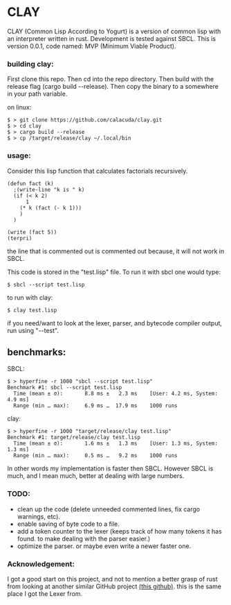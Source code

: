 # CLAY
CLAY (Common Lisp According to Yogurt) is a version of common lisp with an
interpreter written in rust. Development is tested against SBCL. This is
version 0.0.1, code named: MVP (Minimum Viable Product).


### building clay:

First clone this repo. Then cd into the repo directory. Then build with the
release flag (cargo build --release). Then copy the binary to a somewhere in
your path variable.

on linux:
```
$ > git clone https://github.com/calacuda/clay.git
$ > cd clay
$ > cargo build --release
$ > cp /target/release/clay ~/.local/bin
```


### usage:

Consider this lisp function that calculates factorials recursively.
```
(defun fact (k)
  ;(write-line "k is " k)
  (if (< k 2)
      1
    (* k (fact (- k 1)))
    )
  )

(write (fact 5))
(terpri)
```

the line that is commented out is commented out because, it will not work in SBCL.

This code is stored in the "test.lisp" file. To run it with sbcl one would type:
```
$ sbcl --script test.lisp
```
to run with clay:
```
$ clay test.lisp
```
if you need/want to look at the lexer, parser, and bytecode compiler output, run
using "--test".


## benchmarks:

SBCL:
```
$ > hyperfine -r 1000 "sbcl --script test.lisp"
Benchmark #1: sbcl --script test.lisp
  Time (mean ± σ):       8.8 ms ±   2.3 ms    [User: 4.2 ms, System: 4.9 ms]
  Range (min … max):     6.9 ms …  17.9 ms    1000 runs
```

clay:

```
$ > hyperfine -r 1000 "target/release/clay test.lisp"
Benchmark #1: target/release/clay test.lisp
  Time (mean ± σ):       1.6 ms ±   1.3 ms    [User: 1.3 ms, System: 1.3 ms]
  Range (min … max):     0.5 ms …   9.2 ms    1000 runs
```

In other words my implementation is faster then SBCL. However SBCL is much, and
I mean much, better at dealing with large numbers.


### TODO:

* clean up the code (delete unneeded commented lines, fix cargo warnings, etc).
* enable saving of byte code to a file.
* add a token counter to the lexer (keeps track of how many tokens it has found.
  to make dealing with the parser easier.)
* optimize the parser. or maybe even write a newer faster one.


### Acknowledgement:

I got a good start on this project, and not to mention a better grasp of rust
from looking at another similar GitHub project [(this github)](https://github.com/samrat/rusl/blob/master/src/lexer.rs "samrat/rusl").
this is the same place I got the Lexer from.
